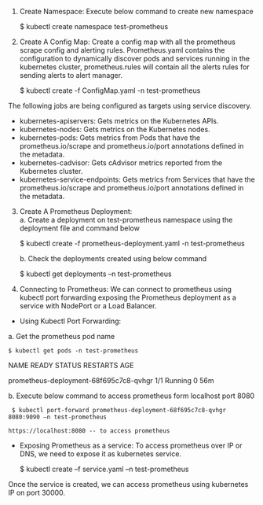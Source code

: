 1.	Create Namespace: Execute below command to create new namespace 

    $ kubectl create namespace test-prometheus 

2.	Create A Config Map: Create a config map with all the prometheus scrape config and alerting rules. Prometheus.yaml contains the configuration to dynamically discover pods and services running in the kubernetes cluster, prometheus.rules will contain all the alerts rules for sending alerts to alert manager. 

    $ kubectl create -f ConfigMap.yaml -n test-prometheus

The following jobs are being configured as targets using service discovery.
  - kubernetes-apiservers: Gets metrics on the Kubernetes APIs.
  - kubernetes-nodes: Gets metrics on the Kubernetes nodes.
  - kubernetes-pods: Gets metrics from Pods that have the prometheus.io/scrape and prometheus.io/port annotations defined in the metadata.
  - kubernetes-cadvisor: Gets cAdvisor metrics reported from the Kubernetes cluster.
  - kubernetes-service-endpoints: Gets metrics from Services that have the prometheus.io/scrape and prometheus.io/port annotations defined in the metadata.

3.	Create A Prometheus Deployment:  
    a.	Create a deployment on test-prometheus namespace using the deployment file and command below 

     $ kubectl create -f prometheus-deployment.yaml -n test-prometheus

    b.	Check the deployments created  using below command 

     $ kubectl get deployments –n test-prometheus

4.	Connecting to Prometheus: We can connect to prometheus using kubectl port forwarding exposing the Prometheus deployment as a service with NodePort or a Load Balancer. 

- Using Kubectl Port Forwarding: 

a.	Get the prometheus pod name 

    $ kubectl get pods -n test-prometheus

   NAME                                    READY   STATUS   RESTARTS   AGE
   
   prometheus-deployment-68f695c7c8-qvhgr   1/1     Running   0          56m

b.	Execute below command to access prometheus form localhost port 8080

     $ kubectl port-forward prometheus-deployment-68f695c7c8-qvhgr   8080:9090 –n test-prometheus

    https://localhost:8080 -- to access prometheus 

- Exposing Prometheus as a service: To access prometheus over IP or DNS, we need to expose it as kubernetes service. 

     $ kubectl create –f service.yaml –n test-prometheus

Once the service is created, we can access prometheus using kubernetes IP on port 30000. 

